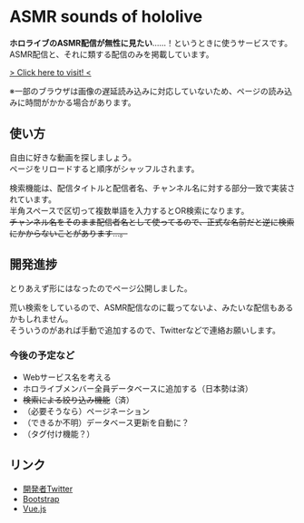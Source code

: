 # ASMR sounds of hololive
**ホロライブのASMR配信が無性に見たい**……！というときに使うサービスです。  
ASMR配信と、それに類する配信のみを掲載しています。

[> Click here to visit! <](https://3kanalpha.github.io/hololive-asmr/)

※一部のブラウザは画像の遅延読み込みに対応していないため、ページの読み込みに時間がかかる場合があります。

## 使い方
自由に好きな動画を探しましょう。  
ページをリロードすると順序がシャッフルされます。

検索機能は、配信タイトルと配信者名、チャンネル名に対する部分一致で実装されています。  
半角スペースで区切って複数単語を入力するとOR検索になります。  
~~チャンネル名をそのまま配信者名として使ってるので、正式な名前だと逆に検索にかからないことがあります…。~~

## 開発進捗
とりあえず形にはなったのでページ公開しました。

荒い検索をしているので、ASMR配信なのに載ってないよ、みたいな配信もあるかもしれません。  
そういうのがあれば手動で追加するので、Twitterなどで連絡お願いします。

### 今後の予定など
* Webサービス名を考える
* ホロライブメンバー全員データベースに追加する（日本勢は済）
* ~~検索による絞り込み機能~~（済）
* （必要そうなら）ページネーション
* （できるか不明）データベース更新を自動に？
* （タグ付け機能？）

## リンク
* [開発者Twitter](https://twitter.com/luigi_0829_2)
* [Bootstrap](https://getbootstrap.jp/)
* [Vue.js](https://v3.ja.vuejs.org/)